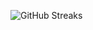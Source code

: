 ![GitHub Streaks](https://github-streaks-mqc9.onrender.com/streak/happilli/image?theme=midnight&cache_bust=1742857007)
